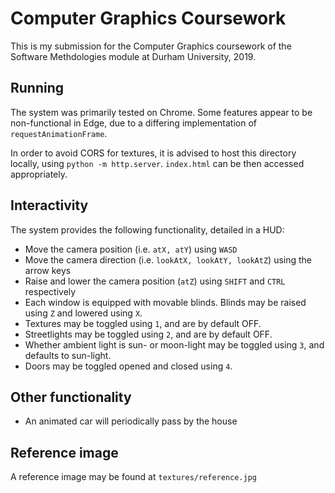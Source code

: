 # Computer Graphics Coursework

This is my submission for the Computer Graphics coursework of the Software Methdologies module at Durham University, 2019.

## Running

The system was primarily tested on Chrome. Some features appear to be non-functional in Edge, due to a 
differing implementation of `requestAnimationFrame`. 

In order to avoid CORS for textures, it is advised to host this directory locally,
using `python -m http.server`. `index.html` can be then accessed appropriately. 

## Interactivity

The system provides the following functionality, detailed in a HUD:

* Move the camera position (i.e. `atX, atY`) using `WASD`
* Move the camera direction (i.e. `lookAtX, lookAtY, lookAtZ`) using the arrow keys
* Raise and lower the camera position (`atZ`) using `SHIFT` and `CTRL` respectively
* Each window is equipped with movable blinds. Blinds may be raised using `Z` and lowered using `X`.
* Textures may be toggled using `1`, and are by default OFF.
* Streetlights may be toggled using `2`, and are by default OFF.
* Whether ambient light is sun- or moon-light may be toggled using `3`, and defaults to sun-light.
* Doors may be toggled opened and closed using `4`.

## Other functionality

* An animated car will periodically pass by the house

## Reference image

A reference image may be found at `textures/reference.jpg`